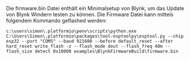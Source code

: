 Die firmware.bin Datei enthält ein Minimalsetup von Blynk, um das Update von Blynk Windern testen zu können. Die Firmware Datei kann mittels folgendem Kommando geflashed werden:

`c:\users\simon\.platformio\penv\scripts\python.exe C:\Users\Simon\.platformio\packages\tool-esptoolpy\esptool.py --chip esp32 --port "COM5" --baud 921600 --before default_reset --after hard_reset write_flash -z --flash_mode dout --flash_freq 40m --flash_size detect 0x10000 examples\BlynkFirmwareBuild\firmware.bin`